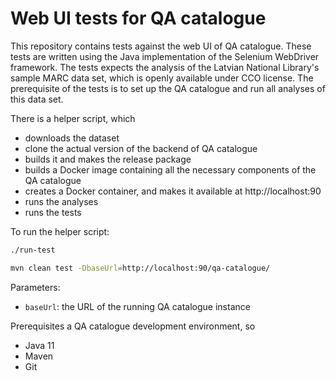 # Web UI tests for QA catalogue

This repository contains tests against the web UI of QA catalogue. These tests are written using the Java implementation of the Selenium WebDriver framework. The tests expects the analysis of the Latvian National Library's sample MARC data set, which is openly available under CCO license. The prerequisite of the tests is to set up the QA catalogue and run all analyses of this data set.

There is a helper script, which 
* downloads the dataset
* clone the actual version of the backend of QA catalogue
* builds it and makes the release package
* builds a Docker image containing all the necessary components of the QA catalogue
* creates a Docker container, and makes it available at http://localhost:90 
* runs the analyses
* runs the tests

To run the helper script:
```bash
./run-test
```

```bash
mvn clean test -DbaseUrl=http://localhost:90/qa-catalogue/
```

Parameters:
* `baseUrl`: the URL of the running QA catalogue instance

Prerequisites a QA catalogue development environment, so
* Java 11
* Maven
* Git
